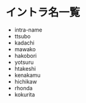 # イントラ名一覧


- intra-name
- ttsubo
- kadachi
- mawako
- hakobori
- yotsuru
- htakeshi 
- kenakamu
- hichikaw
- rhonda
- kokurita
